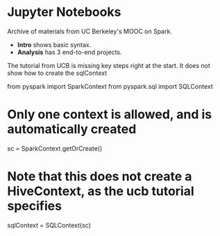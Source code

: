 # Jupyter Notebooks

Archive of materials from UC Berkeley's MOOC on Spark.

- **Intro** shows basic syntax.
- **Analysis** has 3 end-to-end projects.


The tutorial from UCB is missing key steps right at the start. It does not show how to create the sqlContext

from pyspark import SparkContext
from pyspark.sql import SQLContext

# Only one context is allowed, and is automatically created
sc = SparkContext.getOrCreate()

# Note that this does not create a HiveContext, as the ucb tutorial specifies
sqlContext = SQLContext(sc)


